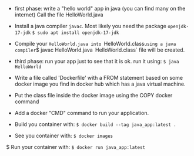 * first phase: write a "hello world" app in java
	(you can find many on the internet)
	Call the file HelloWorld.java

* Install a java compiler `javac`.
	Most likely you need the package `openjdk-17-jdk`
	`$ sudo apt install openjdk-17-jdk`

* Compile your `HelloWorld.java into `HelloWorld.class`
	using a java compiler
	`$ javac HelloWorld.java`
	`HelloWorld.class` file will be created.

* third phase: run your app just to see that it is ok.
	run it using:
	`$ java HelloWorld`

* Write a file called 'Dockerfile' with a FROM statement based
	on some docker image you find in docker hub which has a java
	virtual machine.

* Put the class file inside the docker image using the COPY docker command

* Add a docker "CMD" command to run your application.

* Build you container with:
	`$ docker build --tag java_app:latest .`

* See you container with:
	`$ docker images`

$ Run your container with:
	`$ docker run java_app:latest`
